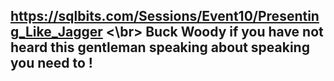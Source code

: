 https://sqlbits.com/Sessions/Event10/Presenting_Like_Jagger <\br>
Buck Woody if you have not heard this gentleman speaking about speaking you need to !
---------------------------------------------------------------
